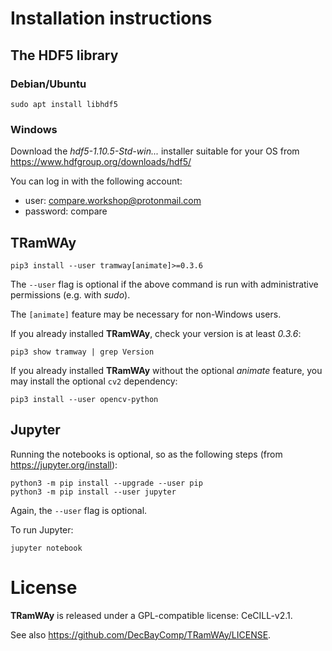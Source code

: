 # Installation instructions

## The HDF5 library

### Debian/Ubuntu

```
sudo apt install libhdf5
```

### Windows

Download the *hdf5-1.10.5-Std-win...* installer suitable for your OS from https://www.hdfgroup.org/downloads/hdf5/

You can log in with the following account:

* user: compare.workshop@protonmail.com
* password: compare

## TRamWAy

```
pip3 install --user tramway[animate]>=0.3.6
```

The ``--user`` flag is optional if the above command is run with administrative permissions (e.g. with *sudo*).

The ``[animate]`` feature may be necessary for non-Windows users.

If you already installed **TRamWAy**, check your version is at least *0.3.6*:

```
pip3 show tramway | grep Version
```

If you already installed **TRamWAy** without the optional *animate* feature, you may install the optional ``cv2`` dependency:

```
pip3 install --user opencv-python
```

## Jupyter

Running the notebooks is optional, so as the following steps (from https://jupyter.org/install):

```
python3 -m pip install --upgrade --user pip
python3 -m pip install --user jupyter
```

Again, the ``--user`` flag is optional.

To run Jupyter:

```
jupyter notebook
```

# License

**TRamWAy** is released under a GPL-compatible license: CeCILL-v2.1.

See also https://github.com/DecBayComp/TRamWAy/LICENSE.
